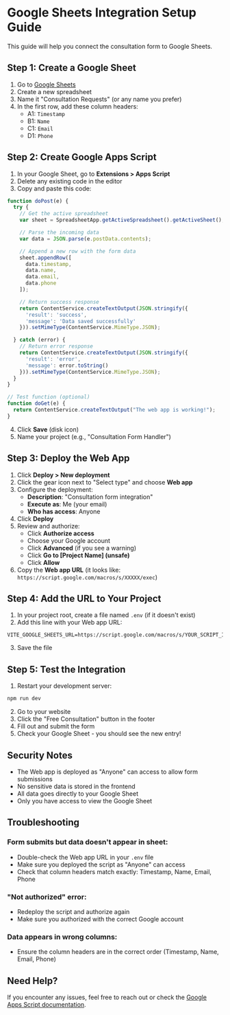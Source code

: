 # Google Sheets Integration Setup Guide

This guide will help you connect the consultation form to Google Sheets.

## Step 1: Create a Google Sheet

1. Go to [Google Sheets](https://sheets.google.com)
2. Create a new spreadsheet
3. Name it "Consultation Requests" (or any name you prefer)
4. In the first row, add these column headers:
   - A1: `Timestamp`
   - B1: `Name`
   - C1: `Email`
   - D1: `Phone`

## Step 2: Create Google Apps Script

1. In your Google Sheet, go to **Extensions > Apps Script**
2. Delete any existing code in the editor
3. Copy and paste this code:

```javascript
function doPost(e) {
  try {
    // Get the active spreadsheet
    var sheet = SpreadsheetApp.getActiveSpreadsheet().getActiveSheet();

    // Parse the incoming data
    var data = JSON.parse(e.postData.contents);

    // Append a new row with the form data
    sheet.appendRow([
      data.timestamp,
      data.name,
      data.email,
      data.phone
    ]);

    // Return success response
    return ContentService.createTextOutput(JSON.stringify({
      'result': 'success',
      'message': 'Data saved successfully'
    })).setMimeType(ContentService.MimeType.JSON);

  } catch (error) {
    // Return error response
    return ContentService.createTextOutput(JSON.stringify({
      'result': 'error',
      'message': error.toString()
    })).setMimeType(ContentService.MimeType.JSON);
  }
}

// Test function (optional)
function doGet(e) {
  return ContentService.createTextOutput("The web app is working!");
}
```

4. Click **Save** (disk icon)
5. Name your project (e.g., "Consultation Form Handler")

## Step 3: Deploy the Web App

1. Click **Deploy > New deployment**
2. Click the gear icon next to "Select type" and choose **Web app**
3. Configure the deployment:
   - **Description**: "Consultation form integration"
   - **Execute as**: Me (your email)
   - **Who has access**: Anyone
4. Click **Deploy**
5. Review and authorize:
   - Click **Authorize access**
   - Choose your Google account
   - Click **Advanced** (if you see a warning)
   - Click **Go to [Project Name] (unsafe)**
   - Click **Allow**
6. Copy the **Web app URL** (it looks like: `https://script.google.com/macros/s/XXXXX/exec`)

## Step 4: Add the URL to Your Project

1. In your project root, create a file named `.env` (if it doesn't exist)
2. Add this line with your Web app URL:

```
VITE_GOOGLE_SHEETS_URL=https://script.google.com/macros/s/YOUR_SCRIPT_ID/exec
```

3. Save the file

## Step 5: Test the Integration

1. Restart your development server:
```bash
npm run dev
```

2. Go to your website
3. Click the "Free Consultation" button in the footer
4. Fill out and submit the form
5. Check your Google Sheet - you should see the new entry!

## Security Notes

- The Web app is deployed as "Anyone" can access to allow form submissions
- No sensitive data is stored in the frontend
- All data goes directly to your Google Sheet
- Only you have access to view the Google Sheet

## Troubleshooting

### Form submits but data doesn't appear in sheet:
- Double-check the Web app URL in your `.env` file
- Make sure you deployed the script as "Anyone" can access
- Check that column headers match exactly: Timestamp, Name, Email, Phone

### "Not authorized" error:
- Redeploy the script and authorize again
- Make sure you authorized with the correct Google account

### Data appears in wrong columns:
- Ensure the column headers are in the correct order (Timestamp, Name, Email, Phone)

## Need Help?

If you encounter any issues, feel free to reach out or check the [Google Apps Script documentation](https://developers.google.com/apps-script).
